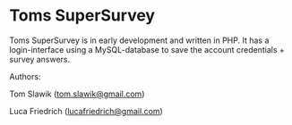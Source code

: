 Toms SuperSurvey
=================

Toms SuperSurvey is in early development and written in PHP.
It has a login-interface using a MySQL-database to save the account credentials + survey answers.

Authors:

Tom Slawik (tom.slawik@gmail.com)

Luca Friedrich (lucafriedrich@gmail.com)
